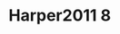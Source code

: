 <a name="material" />

# Harper2011 8
<script type="application/ld+json">
  {
    "@context": "https://schema.org/",
    "@type": "ChemicalSubstance",
    "http://purl.org/dc/terms/conformsTo":
      {
        "@type": "CreativeWork",
        "@id": "https://bioschemas.org/profiles/ChemicalSubstance/0.4-RELEASE/"
      },
    "@id": "https://egonw.github.io/nanowiki/nanowiki98.html#material",
    "name": "Harper2011 8",
    "sameAs": "http://127.0.0.1/mediawiki/index.php/Special:URIResolver/Harper2011_8"
  }
</script>


